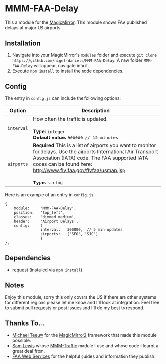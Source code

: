 # MMM-FAA-Delay
This a module for the [MagicMirror](https://github.com/MichMich/MagicMirror/tree/develop).  This module shows FAA published delays at major US airports.

## Installation
1. Navigate into your MagicMirror's `modules` folder and execute `git clone https://github.com/nigel-daniels/MMM-FAA-Delay`.  A new folder `MMM-FAA-Delay` will appear, navigate into it.
2. Execute `npm install` to install the node dependencies.

## Config
The entry in `config.js` can include the following options:

|Option|Description|
|---|---|
|`interval`|How often the traffic is updated.<br><br>**Type:** `integer`<br>**Default value:** `900000 // 15 minutes`|
|`airports`|**Required** This is a list of airports you want to monitor for delays.  Use the airports International Air Transport Association (IATA) code.  The FAA supported IATA codes can be found here: http://www.fly.faa.gov/flyfaa/usmap.jsp<br><br>**Type:** `string`|

Here is an example of an entry in `config.js`
```
{
    module:		'MMM-FAA-Delay',
    position:	'top_left',
    classes:	'dimmed medium',
    header:		'Airport Delays',
    config:		{
                interval:	300000,  // 5 min updates
                airports:	['SFO', 'SJC']
                }
},
```

## Dependencies
- [request](https://www.npmjs.com/package/request) (installed via `npm install`)

## Notes
Enjoy this module, sorry this only covers the US if there are other systems for different regions please let me know and I'll look at integration.  Feel free to submit pull requests or post issues and I'll do my best to respond.

## Thanks To...
- [Michael Teeuw](https://github.com/MichMich) for the [MagicMirror2](https://github.com/MichMich/MagicMirror/tree/develop) framework that made this module possible.
- [Sam Lewis](https://github.com/SamLewis0602) whose [MMM-Traffic](https://github.com/SamLewis0602/MMM-Traffic) module I use and whose code I learnt a great deal from.
- [FAA Web Services](http://services.faa.gov) for the helpful guides and information they publish.
